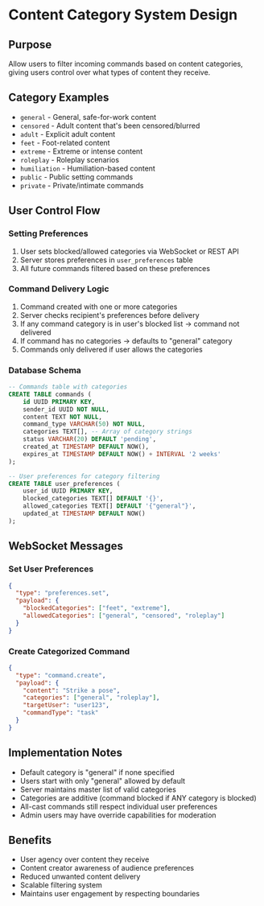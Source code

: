 # Content Category System Design

## Purpose
Allow users to filter incoming commands based on content categories, giving users control over what types of content they receive.

## Category Examples
- `general` - General, safe-for-work content
- `censored` - Adult content that's been censored/blurred
- `adult` - Explicit adult content  
- `feet` - Foot-related content
- `extreme` - Extreme or intense content
- `roleplay` - Roleplay scenarios
- `humiliation` - Humiliation-based content
- `public` - Public setting commands
- `private` - Private/intimate commands

## User Control Flow

### Setting Preferences
1. User sets blocked/allowed categories via WebSocket or REST API
2. Server stores preferences in `user_preferences` table
3. All future commands filtered based on these preferences

### Command Delivery Logic
1. Command created with one or more categories
2. Server checks recipient's preferences before delivery
3. If any command category is in user's blocked list → command not delivered
4. If command has no categories → defaults to "general" category
5. Commands only delivered if user allows the categories

### Database Schema
```sql
-- Commands table with categories
CREATE TABLE commands (
    id UUID PRIMARY KEY,
    sender_id UUID NOT NULL,
    content TEXT NOT NULL,
    command_type VARCHAR(50) NOT NULL,
    categories TEXT[], -- Array of category strings
    status VARCHAR(20) DEFAULT 'pending',
    created_at TIMESTAMP DEFAULT NOW(),
    expires_at TIMESTAMP DEFAULT NOW() + INTERVAL '2 weeks'
);

-- User preferences for category filtering
CREATE TABLE user_preferences (
    user_id UUID PRIMARY KEY,
    blocked_categories TEXT[] DEFAULT '{}',
    allowed_categories TEXT[] DEFAULT '{"general"}',
    updated_at TIMESTAMP DEFAULT NOW()
);
```

## WebSocket Messages

### Set User Preferences
```json
{
  "type": "preferences.set",
  "payload": {
    "blockedCategories": ["feet", "extreme"],
    "allowedCategories": ["general", "censored", "roleplay"]
  }
}
```

### Create Categorized Command
```json
{
  "type": "command.create",
  "payload": {
    "content": "Strike a pose",
    "categories": ["general", "roleplay"],
    "targetUser": "user123",
    "commandType": "task"
  }
}
```

## Implementation Notes
- Default category is "general" if none specified
- Users start with only "general" allowed by default
- Server maintains master list of valid categories
- Categories are additive (command blocked if ANY category is blocked)
- All-cast commands still respect individual user preferences
- Admin users may have override capabilities for moderation

## Benefits
- User agency over content they receive
- Content creator awareness of audience preferences  
- Reduced unwanted content delivery
- Scalable filtering system
- Maintains user engagement by respecting boundaries

